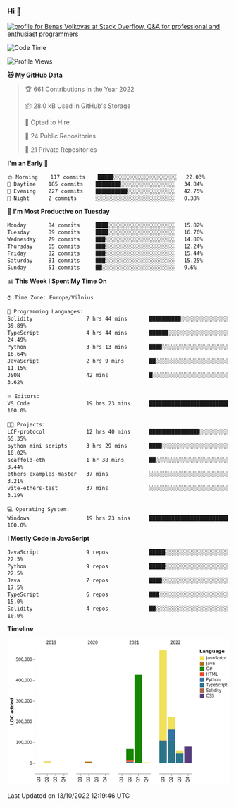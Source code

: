### Hi 👋
<a href="https://stackoverflow.com/users/14954249/benas-volkovas"><img src="https://stackoverflow.com/users/flair/14954249.png?theme=dark" width="208" height="58" alt="profile for Benas Volkovas at Stack Overflow, Q&amp;A for professional and enthusiast programmers" title="profile for Benas Volkovas at Stack Overflow, Q&amp;A for professional and enthusiast programmers"></a>

<!--START_SECTION:waka-->
![Code Time](http://img.shields.io/badge/Code%20Time-983%20hrs%2033%20mins-blue)

![Profile Views](http://img.shields.io/badge/Profile%20Views-0-blue)

**🐱 My GitHub Data** 

> 🏆 661 Contributions in the Year 2022
 > 
> 📦 28.0 kB Used in GitHub's Storage 
 > 
> 💼 Opted to Hire
 > 
> 📜 24 Public Repositories 
 > 
> 🔑 21 Private Repositories  
 > 
**I'm an Early 🐤** 

```text
🌞 Morning    117 commits    █████░░░░░░░░░░░░░░░░░░░░   22.03% 
🌆 Daytime    185 commits    ████████░░░░░░░░░░░░░░░░░   34.84% 
🌃 Evening    227 commits    ██████████░░░░░░░░░░░░░░░   42.75% 
🌙 Night      2 commits      ░░░░░░░░░░░░░░░░░░░░░░░░░   0.38%

```
📅 **I'm Most Productive on Tuesday** 

```text
Monday       84 commits     ████░░░░░░░░░░░░░░░░░░░░░   15.82% 
Tuesday      89 commits     ████░░░░░░░░░░░░░░░░░░░░░   16.76% 
Wednesday    79 commits     ███░░░░░░░░░░░░░░░░░░░░░░   14.88% 
Thursday     65 commits     ███░░░░░░░░░░░░░░░░░░░░░░   12.24% 
Friday       82 commits     ███░░░░░░░░░░░░░░░░░░░░░░   15.44% 
Saturday     81 commits     ███░░░░░░░░░░░░░░░░░░░░░░   15.25% 
Sunday       51 commits     ██░░░░░░░░░░░░░░░░░░░░░░░   9.6%

```


📊 **This Week I Spent My Time On** 

```text
⌚︎ Time Zone: Europe/Vilnius

💬 Programming Languages: 
Solidity                 7 hrs 44 mins       ██████████░░░░░░░░░░░░░░░   39.89% 
TypeScript               4 hrs 44 mins       ██████░░░░░░░░░░░░░░░░░░░   24.49% 
Python                   3 hrs 13 mins       ████░░░░░░░░░░░░░░░░░░░░░   16.64% 
JavaScript               2 hrs 9 mins        ██░░░░░░░░░░░░░░░░░░░░░░░   11.15% 
JSON                     42 mins             █░░░░░░░░░░░░░░░░░░░░░░░░   3.62%

🔥 Editors: 
VS Code                  19 hrs 23 mins      █████████████████████████   100.0%

🐱‍💻 Projects: 
LCF-protocol             12 hrs 40 mins      ████████████████░░░░░░░░░   65.35% 
python mini scripts      3 hrs 29 mins       ████░░░░░░░░░░░░░░░░░░░░░   18.02% 
scaffold-eth             1 hr 38 mins        ██░░░░░░░░░░░░░░░░░░░░░░░   8.44% 
ethers_examples-master   37 mins             ░░░░░░░░░░░░░░░░░░░░░░░░░   3.21% 
vite-ethers-test         37 mins             ░░░░░░░░░░░░░░░░░░░░░░░░░   3.19%

💻 Operating System: 
Windows                  19 hrs 23 mins      █████████████████████████   100.0%

```

**I Mostly Code in JavaScript** 

```text
JavaScript               9 repos             █████░░░░░░░░░░░░░░░░░░░░   22.5% 
Python                   9 repos             █████░░░░░░░░░░░░░░░░░░░░   22.5% 
Java                     7 repos             ████░░░░░░░░░░░░░░░░░░░░░   17.5% 
TypeScript               6 repos             ███░░░░░░░░░░░░░░░░░░░░░░   15.0% 
Solidity                 4 repos             ██░░░░░░░░░░░░░░░░░░░░░░░   10.0%

```


**Timeline**

![Chart not found](https://raw.githubusercontent.com/BenasVolkovas/BenasVolkovas/main/charts/bar_graph.png) 


 Last Updated on 13/10/2022 12:19:46 UTC
<!--END_SECTION:waka-->
